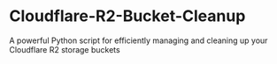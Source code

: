 # Cloudflare-R2-Bucket-Cleanup
A powerful Python script for efficiently managing and cleaning up your Cloudflare R2 storage buckets
